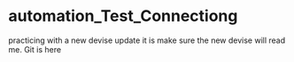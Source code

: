 # automation_Test_Connectiong
practicing with a new devise update
it is make sure the new devise will read me.
Git is here